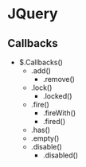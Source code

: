 # JQuery
## Callbacks
- $.Callbacks()
    - .add()
        - .remove()
    - .lock()
        - .locked()
    - .fire()
        - .fireWith()
        - .fired()
    - .has()
    - .empty()
    - .disable()
        - .disabled()